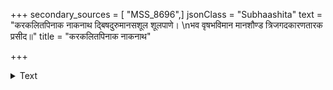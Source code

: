 +++
secondary_sources = [ "MSS_8696",]
jsonClass = "Subhaashita"
text = "करकलितपिनाक नाकनाथ द्बिषदुरुमानसशूल शूलपाणे।  \nभव वृषभविमान मानशौण्ड त्रिजगदकारणतारक प्रसीद॥"
title = "करकलितपिनाक नाकनाथ"

+++

<details><summary>Text</summary>

करकलितपिनाक नाकनाथ द्बिषदुरुमानसशूल शूलपाणे।  
भव वृषभविमान मानशौण्ड त्रिजगदकारणतारक प्रसीद॥
</details>
